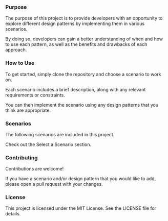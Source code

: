 ### Purpose

The purpose of this project is to provide developers with an opportunity to explore different design patterns by implementing them in various scenarios.

By doing so, developers can gain a better understanding of when and how to use each pattern, as well as the benefits and drawbacks of each approach.

### How to Use

To get started, simply clone the repository and choose a scenario to work on.

Each scenario includes a brief description, along with any relevant requirements or constraints.

You can then implement the scenario using any design patterns that you think are appropriate.

### Scenarios

The following scenarios are included in this project.

Check out the Select a Scenario section.

### Contributing

Contributions are welcome!

If you have a scenario and/or design pattern that you would like to add, please open a pull request with your changes.

### License

This project is licensed under the MIT License. See the LICENSE file for details.
